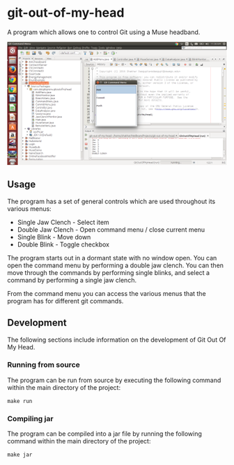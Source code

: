 # git-out-of-my-head
A program which allows one to control Git using a Muse headband.

![A screenshot of Git Out Of My Head running in Netbeans.](screenshot.png)

## Usage
The program has a set of general controls which are used throughout its various menus:

* Single Jaw Clench - Select item
* Double Jaw Clench - Open command menu / close current menu
* Single Blink - Move down
* Double Blink - Toggle checkbox

The program starts out in a dormant state with no window open. You can open the command menu by performing a double jaw clench. You can then move through the commands by performing single blinks, and select a command by performing a single jaw clench.

From the command menu you can access the various menus that the program has for different git commands.

## Development
The following sections include information on the development of Git Out Of My Head.

### Running from source
The program can be run from source by executing the following command within the main directory of the project:

```
make run
```

### Compiling jar
The program can be compiled into a jar file by running the following command within the main directory of the project:

```
make jar
```
